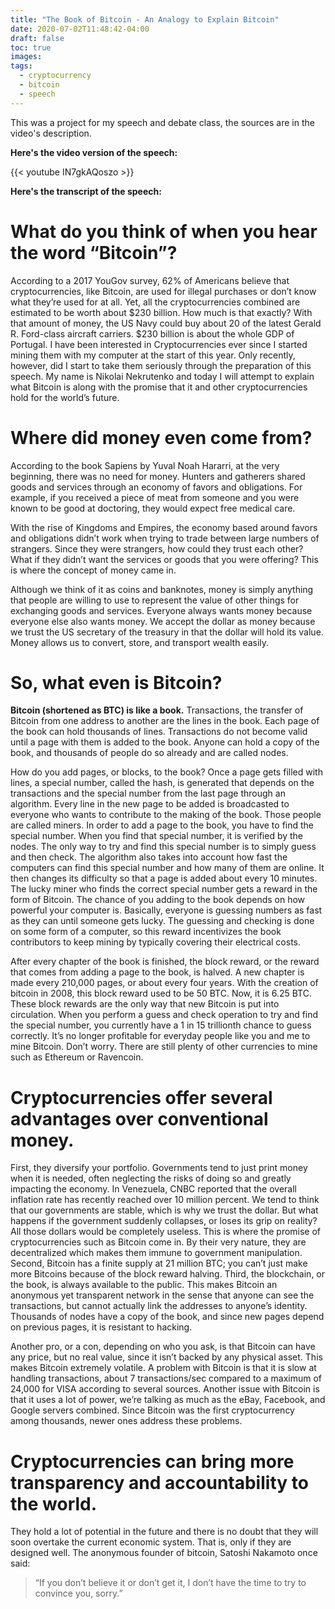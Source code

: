 ```yaml
---
title: "The Book of Bitcoin - An Analogy to Explain Bitcoin"
date: 2020-07-02T11:48:42-04:00
draft: false
toc: true
images:
tags:
  - cryptocurrency
  - bitcoin
  - speech
---
```


This was a project for my speech and debate class, the sources are in the video's description.

**Here's the video version of the speech:**

{{< youtube IN7gkAQoszo >}}

**Here's the transcript of the speech:**

# What do you think of when you hear the word “Bitcoin”?
According to a 2017 YouGov survey, 62% of Americans believe that cryptocurrencies, like Bitcoin, are used for illegal purchases or don’t know what they’re used for at all.
Yet, all the cryptocurrencies combined are estimated to be worth about $230 billion. How much is that exactly? With that amount of money, the US Navy could buy about 20 of the latest Gerald R. Ford-class aircraft carriers.
$230 billion is about the whole GDP of Portugal. I have been interested in Cryptocurrencies ever since I started mining them with my computer at the start of this year.
Only recently, however, did I start to take them seriously through the preparation of this speech.
My name is Nikolai Nekrutenko and today I will attempt to explain what Bitcoin is along with the promise that it and other cryptocurrencies hold for the world’s future.

# Where did money even come from?
According to the book Sapiens by Yuval Noah Hararri, at the very beginning, there was no need for money. Hunters and gatherers shared goods and services through an economy of favors and obligations. For example, if you received a piece of meat from someone and you were known to be good at doctoring, they would expect free medical care.

With the rise of Kingdoms and Empires, the economy based around favors and obligations didn’t work when trying to trade between large numbers of strangers. Since they were strangers, how could they trust each other? What if they didn’t want the services or goods that you were offering? This is where the concept of money came in.

Although we think of it as coins and banknotes, money is simply anything that people are willing to use to represent the value of other things for exchanging goods and services. Everyone always wants money because everyone else also wants money. We accept the dollar as money because we trust the US secretary of the treasury in that the dollar will hold its value. Money allows us to convert, store, and transport wealth easily.

# So, what even is Bitcoin?
**Bitcoin (shortened as BTC) is like a book.** Transactions, the transfer of Bitcoin from one address to another are the lines in the book. Each page of the book can hold thousands of lines. Transactions do not become valid until a page with them is added to the book. Anyone can hold a copy of the book, and thousands of people do so already and are called nodes.

How do you add pages, or blocks, to the book? Once a page gets filled with lines, a special number, called the hash, is generated that depends on the transactions and the special number from the last page through an algorithm. Every line in the new page to be added is broadcasted to everyone who wants to contribute to the making of the book. Those people are called miners. In order to add a page to the book, you have to find the special number. When you find that special number, it is verified by the nodes. The only way to try and find this special number is to simply guess and then check. The algorithm also takes into account how fast the computers can find this special number and how many of them are online. It then changes its difficulty so that a page is added about every 10 minutes. The lucky miner who finds the correct special number gets a reward in the form of Bitcoin. The chance of you adding to the book depends on how powerful your computer is. Basically, everyone is guessing numbers as fast as they can until someone gets lucky. The guessing and checking is done on some form of a computer, so this reward incentivizes the book contributors to keep mining by typically covering their electrical costs.

After every chapter of the book is finished, the block reward, or the reward that comes from adding a page to the book, is halved. A new chapter is made every 210,000 pages, or about every four years. With the creation of bitcoin in 2008, this block reward used to be 50 BTC. Now, it is 6.25 BTC. These block rewards are the only way that new Bitcoin is put into circulation. When you perform a guess and check operation to try and find the special number, you currently have a 1 in 15 trillionth chance to guess correctly. It’s no longer profitable for everyday people like you and me to mine Bitcoin. Don’t worry. There are still plenty of other currencies to mine such as Ethereum or Ravencoin.

# Cryptocurrencies offer several advantages over conventional money.
First, they diversify your portfolio. Governments tend to just print money when it is needed, often neglecting the risks of doing so and greatly impacting the economy. In Venezuela, CNBC reported that the overall inflation rate has recently reached over 10 million percent. We tend to think that our governments are stable, which is why we trust the dollar. But what happens if the government suddenly collapses, or loses its grip on reality? All those dollars would be completely useless. This is where the promise of cryptocurrencies such as Bitcoin come in. By their very nature, they are decentralized which makes them immune to government manipulation. Second, Bitcoin has a finite supply at 21 million BTC; you can’t just make more Bitcoins because of the block reward halving. Third, the blockchain, or the book, is always available to the public. This makes Bitcoin an anonymous yet transparent network in the sense that anyone can see the transactions, but cannot actually link the addresses to anyone’s identity. Thousands of nodes have a copy of the book, and since new pages depend on previous pages, it is resistant to hacking.

Another pro, or a con, depending on who you ask, is that Bitcoin can have any price, but no real value, since it isn’t backed by any physical asset. This makes Bitcoin extremely volatile. A problem with Bitcoin is that it is slow at handling transactions, about 7 transactions/sec compared to a maximum of 24,000 for VISA according to several sources. Another issue with Bitcoin is that it uses a lot of power, we’re talking as much as the eBay, Facebook, and Google servers combined. Since Bitcoin was the first cryptocurrency among thousands, newer ones address these problems.

# Cryptocurrencies can bring more transparency and accountability to the world.
They hold a lot of potential in the future and there is no doubt that they will soon overtake the current economic system. That is, only if they are designed well. The anonymous founder of bitcoin, Satoshi Nakamoto once said:
> “If you don’t believe it or don’t get it, I don’t have the time to try to convince you, sorry.”
